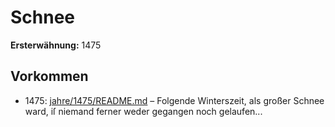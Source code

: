 # Schnee

**Ersterwähnung:** 1475

## Vorkommen
- 1475: [jahre/1475/README.md](../jahre/1475/README.md) – Folgende Winterszeit, als
großer Schnee ward, iſ niemand ferner weder gegangen
noch gelaufen...
